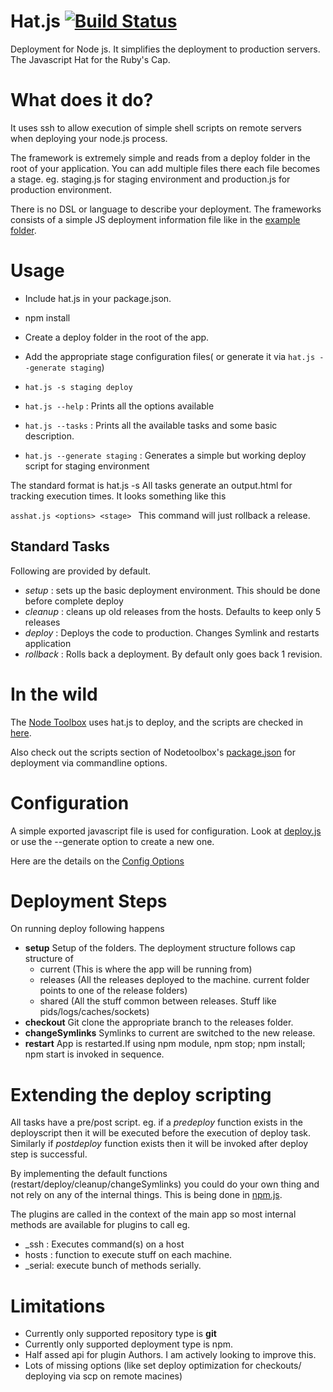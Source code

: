 Hat.js [![Build Status](https://secure.travis-ci.org/sreeix/hat.js.png?branch=master)](http://travis-ci.org/sreeix/hat.js)
========

Deployment for Node js. It simplifies the deployment to production servers.
The Javascript Hat for the Ruby's Cap.


What does it do?
================

It uses ssh to allow execution of simple shell scripts on remote servers when deploying your node.js process.

The framework is extremely simple and reads from a deploy folder in the root of your application. You can add multiple files there each file becomes a stage. eg. staging.js for staging environment and production.js for production environment.



There is no DSL or language to describe your deployment. The frameworks consists of a simple JS deployment information file like in the [example folder](https://github.com/sreeix/hat.js/blob/master/examples/deploy.js).

Usage
======

* Include hat.js in your package.json.
* npm install
* Create a deploy folder in the root of the app.
* Add the appropriate stage configuration files( or generate it via `hat.js --generate staging`)
* `hat.js -s staging deploy`

* `hat.js --help` : Prints all the options available
* `hat.js --tasks` : Prints all the available tasks and some basic description.
* `hat.js --generate staging` : Generates a simple but working deploy script for staging environment


The standard format is hat.js <options> -s <stage> <function>
All tasks generate an output.html for tracking execution times. It looks something like this



  `asshat.js <options> <stage> `
This command will just rollback a release.

Standard Tasks
--------------------

Following are provided by default.

  * _setup_ : sets up the basic deployment environment. This should be done before complete deploy
  * _cleanup_ : cleans up old releases from the hosts. Defaults to keep only 5 releases
  * _deploy_ : Deploys the code to production. Changes Symlink and restarts application
  * _rollback_ : Rolls back a deployment. By default only goes back 1 revision.

In the wild
===========
The [Node Toolbox](http://nodetoolbox.com) uses hat.js to deploy, and the scripts are checked in [here](https://github.com/sreeix/nodetoolbox2/tree/master/deploy).

Also check out the scripts section of Nodetoolbox's [package.json](https://github.com/sreeix/nodetoolbox2/blob/master/package.json) for deployment via commandline options.

Configuration
=============

A simple exported javascript file is used for configuration. Look at [deploy.js](https://github.com/sreeix/hat.js/blob/master/examples/deploy.js)
or use the --generate option to create a new one.

Here are the details on the [Config Options](https://github.com/sreeix/hat.js/wiki/Configuration)

Deployment Steps
==================
On running deploy following happens

* **setup** Setup of the folders. The deployment structure follows cap structure of
  * current (This is where the app will be running from)
  * releases (All the releases deployed to the machine. current folder points to one of the release folders)
  * shared (All the stuff common between releases. Stuff like pids/logs/caches/sockets)
* **checkout** Git clone the appropriate branch to the releases folder.
* **changeSymlinks** Symlinks to current are switched to the new release.
* **restart** App is restarted.If using npm module, npm stop; npm install; npm start is invoked in sequence.


Extending the deploy scripting
==============================

All tasks have a pre/post script. eg. if a *predeploy* function exists in the deployscript then it will be executed before the execution of deploy task. Similarly if *postdeploy* function exists  then it will be invoked after deploy step is successful.


By implementing the default functions (restart/deploy/cleanup/changeSymlinks) you could do your own thing and not rely on any of the internal things. This is being done in [npm.js](https://github.com/sreeix/hat.js/blob/master/lib/npm.js).

The plugins are called in the context of the main app so most internal methods are available for plugins to call eg.

* _ssh : Executes command(s) on a host
* hosts : function to execute stuff on each machine.
* _serial: execute bunch of methods serially.


Limitations
============

* Currently only supported repository type is **git**
* Currently only supported deployment type is npm.
* Half assed api for plugin Authors. I am actively looking to improve this.
* Lots of missing options (like set deploy optimization for checkouts/ deploying via scp on remote macines)

